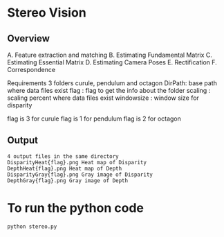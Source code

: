 # Stereo Vision 
## Overview 
A. Feature extraction and matching
B. Estimating Fundamental Matrix
C. Estimating Essential Matrix
D. Estimating Camera Poses
E. Rectification
F. Correspondence

Requirements 3 folders curule, pendulum and octagon
DirPath: base path where data files exist
flag : flag to get the info about the folder
scaling : scaling percent where data files exist
windowsize : window size for disparity

flag is 3 for curule
flag is 1 for pendulum
flag is 2 for octagon


## Output
```
4 output files in the same directory
DisparityHeat{flag}.png Heat map of Disparity
DepthHeat{flag}.png Heat map of Depth
DisparityGray{flag}.png Gray image of Disparity
DepthGray{flag}.png Gray image of Depth
```

# To run the python code
```
python stereo.py
```

